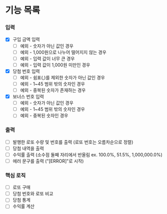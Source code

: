 # 기능 목록

### 입력
- [x] 구입 금액 입력
  - [ ] 예외 - 숫자가 아닌 값인 경우
  - [ ] 예외 - 1,000원으로 나누어 떨어지지 않는 경우
  - [ ] 예외 - 입력 값이 너무 큰 경우
  - [ ] 예외 - 입력 값이 1,000원 미만인 경우

- [x] 당첨 번호 입력
  - [ ] 예외 - 쉼표(,)를 제외한 숫자가 아닌 값인 경우
  - [ ] 예외 - 1~45 범위 밖의 숫자인 경우
  - [ ] 예외 - 중복된 숫자가 존재하는 경우

- [x] 보너스 번호 입력
  - [ ] 예외 - 숫자가 아닌 값인 경우
  - [ ] 예외 - 1~45 범위 밖의 숫자인 경우
  - [ ] 예외 - 중복된 숫자인 경우

### 출력
- [ ] 발행한 로또 수량 및 번호를 출력 (로또 번호는 오름차순으로 정렬)
- [ ] 당첨 내역을 출력
- [ ] 수익률 출력 (소수점 둘째 자리에서 반올림 ex. 100.0%, 51.5%, 1,000,000.0%)
- [ ] 에러 문구를 출력 ("[ERROR]"로 시작) 

### 핵심 로직

- [ ] 로또 구매
- [ ] 당첨 번호와 로또 비교
- [ ] 당첨 통계
- [ ] 수익률 계산